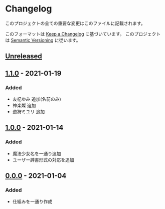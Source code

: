 # Changelog
このプロジェクトの全ての重要な変更はこのファイルに記載されます。

このフォーマットは [Keep a Changelog](https://keepachangelog.com/ja/1.0.0/) に基づいています。
このプロジェクトは [Semantic Versioning](https://semver.org/spec/v2.0.0.html) に従います。

## [Unreleased]

## [1.1.0] - 2021-01-19
### Added
- 友杞ゆみ 追加(名前のみ)
- 神楽燦 追加
- 遊狩ミユリ 追加

## [1.0.0] - 2021-01-14
### Added
- 魔法少女名を一通り追加
- ユーザー辞書形式の対応を追加

## [0.0.0] - 2021-01-04
### Added
- 仕組みを一通り作成

[Unreleased]: https://github.com/matunnkazumi/magica_ime_dict/compare/v1.1.0...HEAD
[1.1.0]: https://github.com/matunnkazumi/magica_ime_dict/compare/v1.0.0...v1.1.0
[1.0.0]: https://github.com/matunnkazumi/magica_ime_dict/compare/v0.0.0...v1.0.0
[0.0.0]: https://github.com/matunnkazumi/magica_ime_dict/releases/tag/v0.0.0
